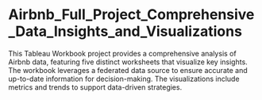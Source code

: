 # Airbnb_Full_Project_Comprehensive_Data_Insights_and_Visualizations
This Tableau Workbook project provides a comprehensive analysis of Airbnb data, featuring five distinct worksheets that visualize key insights. The workbook leverages a federated data source to ensure accurate and up-to-date information for decision-making. The visualizations include metrics and trends to support data-driven strategies.
